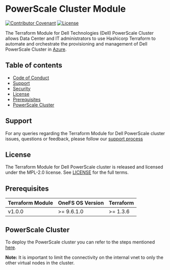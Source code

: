 <!--

        Copyright (c) 2023 Dell, Inc or its subsidiaries.

        This Source Code Form is subject to the terms of the Mozilla Public
        License, v. 2.0. If a copy of the MPL was not distributed with this
        file, You can obtain one at https://mozilla.org/MPL/2.0/.

-->
# PowerScale Cluster Module

[![Contributor Covenant](https://img.shields.io/badge/Contributor%20Covenant-v2.0%20adopted-ff69b4.svg)](docs/CODE_OF_CONDUCT.md)
[![License](https://img.shields.io/badge/License-MPL_2.0-blue.svg)](LICENSE)

The Terraform Module for Dell Technologies (Dell) PowerScale Cluster allows Data Center and IT administrators to use Hashicorp Terraform to automate and orchestrate the provisioning and management of Dell PowerScale Cluster in [Azure](https://azure.microsoft.com/en-us/).

## Table of contents

* [Code of Conduct](https://github.com/dell/terraform-azurerm-powerscale/blob/rel/v1.0.0/docs/CODE_OF_CONDUCT.md)
* [Support](#support)
* [Security](https://github.com/dell/terraform-azurerm-powerscale/blob/rel/v1.0.0/docs/SECURITY.md)
* [License](#license)
* [Prerequisites](#prerequisites)
* [PowerScale Cluster](#powerscale-cluster)

## Support
For any queries regarding the Terraform Module for Dell PowerScale cluster issues, questions or feedback, please follow our [support process](https://github.com/dell/terraform-azurerm-powerscale/blob/rel/v1.0.0/docs/SUPPORT.md)

## License
The Terraform Module for Dell PowerScale cluster is released and licensed under the MPL-2.0 license. See [LICENSE](https://github.com/dell/terraform-azurerm-powerscale/blob/rel/v1.0.0/LICENSE) for the full terms.

## Prerequisites

| **Terraform Module** | **OneFS OS Version** | **Terraform** |
|----------------------|----------------------|---------------|
| v1.0.0               | >= 9.6.1.0           | >= 1.3.6 <br> |

## PowerScale Cluster

To deploy the PowerScale cluster you can refer to the steps mentioned [here](https://github.com/dell/terraform-azurerm-powerscale/blob/rel/v1.0.0/docs/POWERSCALE_CLUSTER.md).

**Note:** It is important to limit the connectivity on the internal vnet to only the other virtual nodes in the cluster.
